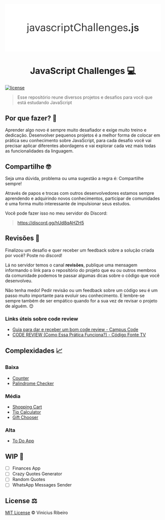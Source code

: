 <p align="center"><img src="./project_logo.png" /></p>

<h1 align="center">JavaScript Challenges 💻</h1>

[![license](https://img.shields.io/github/license/vncsrbro/javascript-challenges.svg)](./LICENSE)

> Esse repositório reune diversos projetos e desafios para você que está estudando JavaScript

## Por que fazer? 🤔

Aprender algo novo é sempre muito desafiador e exige muito treino e dedicação. Desenvolver pequenos projetos é a melhor forma de colocar em prática seu conhecimento sobre JavaScript, para cada desafio você vai precisar aplicar diferentes abordagens e vai explorar cada vez mais todas as funcionalidades da linguagem.

## Compartilhe 🤓

Seja uma dúvida, problema ou uma sugestão a regra é: Compartilhe sempre!

Através de papos e trocas com outros desenvolvedores estamos sempre aprendendo e adquirindo novos conhecimentos, participar de comunidades é uma forma muito interessante de impulsionar seus estudos.

Você pode fazer isso no meu servidor do Discord:

> https://discord.gg/hUd8qAHZH5

## Revisões 🔎

Finalizou um desafio e quer receber um feedback sobre a solução criada por você? Poste no discord!

Lá no servidor temos o canal **revisões**, publique uma mensagem informando o link para o repositório do projeto que eu ou outros membros da comunidade podemos te passar algumas dicas sobre o código que você desenvolveu.

Não tenha medo! Pedir revisão ou um feedback sobre um código seu é um passo muito importante para evoluir seu conhecimento. E lembre-se sempre também de ser empático quando for a sua vez de revisar o projeto de alguém. 😊

### Links úteis sobre code review

- [Guia para dar e receber um bom code review - Campus Code](https://www.campuscode.com.br/conteudos/guia-para-dar-e-receber-um-bom-code-review)
- [CODE REVIEW (Como Essa Prática Funciona?) - Código Fonte TV](https://www.youtube.com/watch?v=_7W9pqWPyfc)

## Complexidades 📈

### Baixa

- [Counter](counter/README.md)
- [Palindrome Checker](palindrome-checker/README.md)

### Média

- [Shopping Cart](shopping-cart/README.md)
- [Tip Calculator](tip-calculator/README.md)
- [Gift Chooser](gift-chooser/README.md)

### Alta

- [To Do App](todo-app/README.md)

## WIP 🚧

- [ ] Finances App
- [ ] Crazy Quotes Generator
- [ ] Random Quotes
- [ ] WhatsApp Messages Sender

## License ⚖️

[MIT License](./LICENSE) © Vinicius Ribeiro